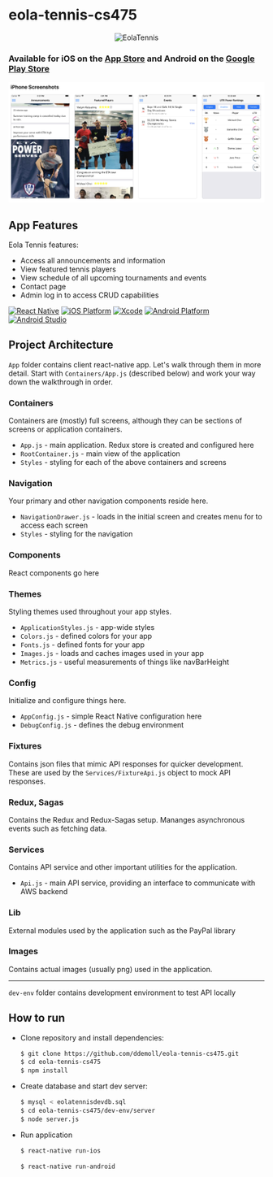 # eola-tennis-cs475
<p align="center">
  <img src="https://lh3.googleusercontent.com/cFATyILPPw5j1fMfWyJFMQZRnji8LdwRazVS8ykp-8Bl6eNyvDRrdi5emXnpImNIUNc=s360-rw" alt="EolaTennis" title="EolaTennis">
</p>

### Available for iOS on the [App Store](https://itunes.apple.com/us/app/eola-tennis/id1399154275?mt=8) and Android on the [Google Play Store](https://play.google.com/store/apps/details?id=com.eolatennis&hl=en_US)

![Sreenshots](screenshots/iphones.png?raw=true)

## App Features

Eola Tennis features:
* Access all announcements and information
* View featured tennis players
* View schedule of all upcoming tournaments and events
* Contact page
* Admin log in to access CRUD capabilities

[![React Native][react_native-badge]][react_native-url]
[![iOS Platform][ios_platform-badge]][ios_platform-url]
[![Xcode][xcode-badge]][xcode-url]
[![Android Platform][android_platform-badge]][android_platform-url]
[![Android Studio][android_studio-badge]][android_studio-url]

## Project Architecture

`App` folder contains client react-native app. Let's walk through them in more detail. Start with `Containers/App.js` (described below) and work your way down the walkthrough in order.

### Containers

Containers are (mostly) full screens, although they can be sections of screens or application containers.

* `App.js` - main application. Redux store is created and configured here
* `RootContainer.js` - main view of the application
* `Styles` - styling for each of the above containers and screens

### Navigation

Your primary and other navigation components reside here.

* `NavigationDrawer.js` - loads in the initial screen and creates menu for to access each screen
* `Styles` - styling for the navigation

### Components

React components go here

### Themes

Styling themes used throughout your app styles.

* `ApplicationStyles.js` - app-wide styles
* `Colors.js` - defined colors for your app
* `Fonts.js` - defined fonts for your app
* `Images.js` - loads and caches images used in your app
* `Metrics.js` - useful measurements of things like navBarHeight

### Config

Initialize and configure things here.

* `AppConfig.js` - simple React Native configuration here
* `DebugConfig.js` - defines the debug environment

### Fixtures

Contains json files that mimic API responses for quicker development. These are used by the `Services/FixtureApi.js` object to mock API responses.

### Redux, Sagas

Contains the Redux and Redux-Sagas setup. Mananges asynchronous events such as fetching data.

### Services

Contains API service and other important utilities for the application.

* `Api.js` - main API service, providing an interface to communicate with AWS backend

### Lib

External modules used by the application such as the PayPal library

### Images

Contains actual images (usually png) used in the application.

---

`dev-env` folder contains development environment to test API locally

## How to run
- Clone repository and install dependencies:
    ```bash
    $ git clone https://github.com/ddemoll/eola-tennis-cs475.git
    $ cd eola-tennis-cs475
    $ npm install
    ```
    
- Create database and start dev server:
    ```bash
    $ mysql < eolatennisdevdb.sql
    $ cd eola-tennis-cs475/dev-env/server
    $ node server.js
    ```

- Run application
    ```bash
    $ react-native run-ios
    ```
    ```bash
    $ react-native run-android

[react_native-badge]: https://img.shields.io/badge/React%20Native-0.59.2-blue.svg?style=flat
[react_native-url]: https://facebook.github.io/react-native/
[ios_platform-badge]: https://img.shields.io/badge/iOS-10.0+-lightgrey.svg
[ios_platform-url]: https://developer.apple.com/
[xcode-badge]: https://img.shields.io/badge/Xcode-10.1+-lightgrey.svg
[xcode-url]: https://developer.apple.com/xcode/
[android_platform-badge]: https://img.shields.io/badge/Android-4.1+-green.svg
[android_platform-url]: https://developer.android.com/index.html
[android_studio-badge]: https://img.shields.io/badge/Android%20Studio-3.2.1+-green.svg
[android_studio-url]: https://developer.android.com/studio/install
